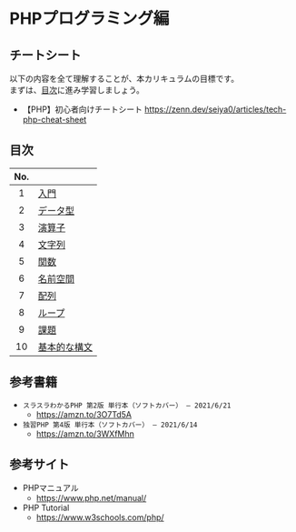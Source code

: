# PHPプログラミング編

## チートシート

以下の内容を全て理解することが、本カリキュラムの目標です。  
まずは、[目次](#目次)に進み学習しましょう。  

- 【PHP】初心者向けチートシート
  <https://zenn.dev/seiya0/articles/tech-php-cheat-sheet>

## 目次

| No. |  |
| :---: | --- |
| 1 | [入門](./intro/index.md) |
| 2 | [データ型](./datatypes/index.md) |
| 3 | [演算子](./operators/index.md) |
| 4 | [文字列](./strings/index.md) |
| 5 | [関数](./functions/index.md) |
| 6 | [名前空間](./namespaces/index.md) |
| 7 | [配列](./arrays/index.md) |
| 8 | [ループ](./loops/index.md) |
| 9 | [課題](./exercises/index.md) |
| 10 | [基本的な構文](./basic-syntax/index.md) |

## 参考書籍

- `スラスラわかるPHP 第2版 単行本（ソフトカバー） – 2021/6/21`
  - <https://amzn.to/3O7Td5A>
- `独習PHP 第4版 単行本（ソフトカバー） – 2021/6/14`
  - <https://amzn.to/3WXfMhn>

## 参考サイト

- PHPマニュアル
  - <https://www.php.net/manual/>
- PHP Tutorial
  - <https://www.w3schools.com/php/>
